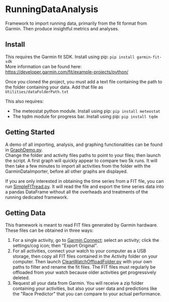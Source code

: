 # RunningDataAnalysis

Framework to import running data, primarily from the fit format from Garmin. Then produce insightful metrics and analyses.

## Install

This requires the Garmin fit SDK. Install using pip: ```pip install garmin-fit-sdk```  
More information can be found here: <https://developer.garmin.com/fit/example-projects/python/>

Once you cloned the project, you must add a text file containing the path to the folder containing your data. Add that file as ```Utilities/dataFolderPath.txt```

This also requires:

- The meteostat python module. Install using pip: ```pip install meteostat```
- The tqdm module for progress bar. Install using pip: ```pip install tqdm```

## Getting Started

A demo of all importing, analysis, and graphing functionalities can be found in [GraphDemo.py](Studies/GraphDemo.py).  
Change the folder and activity files paths to point to your files; then launch the script. A first graph will quickly appear to compare two 5k runs. It will then take a few minutes to import all activities from the folder with the GarminDataImporter, before all other graphs are displayed.

If you are only interested in obtaining the time series from a FIT file, you can run [SimpleFITread.py](Tests/SimpleFITread.py). It will read the file and export the time series data into a pandas DataFrame without all the overheads and treatments of the running dedicated framework.

## Getting Data

This framework is meant to read FIT files generated by Garmin hardware. These files can be obtained in three ways:

1. For a single activity, go to [Garmin Connect](https://connect.garmin.com/modern/); select an activity; click the settings/cog icon; then "Export Original".
2. For all activities, connect your watch to your computer as a USB storage, then copy all FIT files contained in the Activity folder on your computer. Then launch [CleanWatchOffloadFolder.py](Scripts/CleanWatchOffloadFolder.py) with your own paths to filter and rename the fit files. The FIT files must regularly be offloaded from your watch because older activities get progressively deleted.
3. Request all your data from Garmin. You will receive a zip folder containing your activities, but also your user data and predictions like the "Race Predictor" that you can compare to your actual performance.